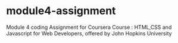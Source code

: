 # module4-assignment
Module 4 coding Assignment for Coursera Course : HTML,CSS and Javascript for Web Developers, offered by John Hopkins University
